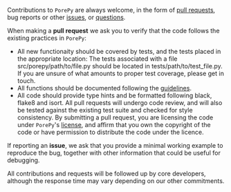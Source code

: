 Contributions to `PorePy` are always welcome, in the form of [pull requests](https://github.com/pmgbergen/porepy/pulls), bug reports or other [issues](https://github.com/pmgbergen/porepy/issues/new), or [questions](https://github.com/pmgbergen/porepy/discussions/new/choose). 

When making a **pull request** we ask you to verify that the code follows the existing practices in `PorePy`:
 * All new functionaity should be covered by tests, and the tests placed in the appropriate location: The tests associated with a file src/porepy/path/to/file.py should be located in tests/path/to/test_file.py. If you are unsure of what amounts to proper test coverage, please get in touch.
 * All functions should be documented following the [guidelines](https://pmgbergen.github.io/porepy/html/docsrc/howto/howto-docstring.html).
 * All code should provide type hints and be formatted following black, flake8 and isort.
All pull requests will undergo code review, and will also be tested against the existing test suite and checked for style consistency.
By submitting a pull request, you are licensing the code under `PorePy`'s [license](https://github.com/pmgbergen/porepy/blob/develop/LICENSE), and affirm that you own the copyright of the code or have permission to distribute the code under the licence. 

If reporting an **issue**, we ask that you provide a minimal working example to reproduce the bug, together with other information that could be useful for debugging.

All contributions and requests will be followed up by core developers, although the response time may vary depending on our other commitments. 
